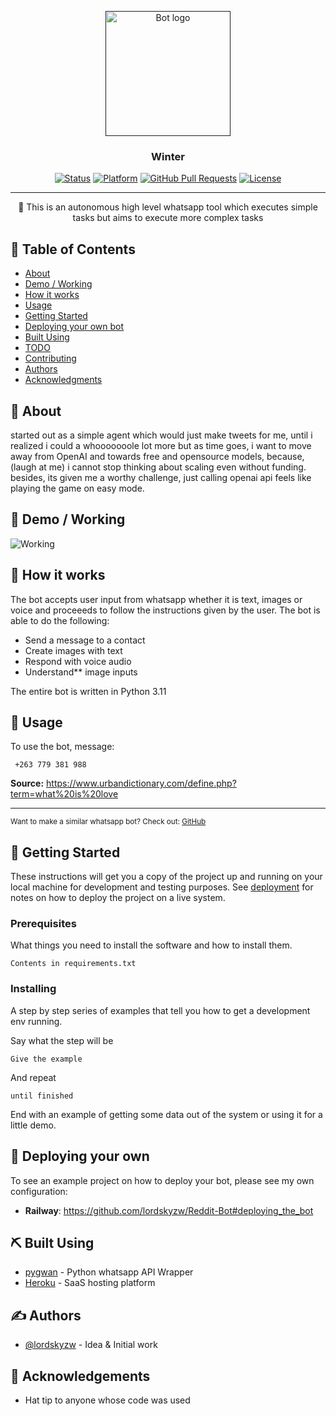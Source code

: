 <p align="center">
  <a href="" rel="noopener">
 <img width=200px height=200px src="https://i.imgur.com/FxL5qM0.jpg" alt="Bot logo"></a>
</p>

<h3 align="center">Winter</h3>

<div align="center">

[![Status](https://img.shields.io/badge/status-active-success.svg)]()
[![Platform](https://img.shields.io/badge/platform-twitter-green.svg)](https://www.twitter.com/user/Wordbook_Bot)
[![GitHub Pull Requests](https://img.shields.io/github/issues-pr/kylelobo/The-Documentation-Compendium.svg)](https://github.com/lordskyzw/rogue/pulls)
[![License](https://img.shields.io/badge/license-MIT-blue.svg)](/LICENSE)

</div>

---

<p align="center"> 🤖 This is an autonomous high level whatsapp tool which executes simple tasks but aims to execute more complex tasks
    <br> 
</p>

## 📝 Table of Contents

- [About](#about)
- [Demo / Working](#demo)
- [How it works](#working)
- [Usage](#usage)
- [Getting Started](#getting_started)
- [Deploying your own bot](#deployment)
- [Built Using](#built_using)
- [TODO](../TODO.md)
- [Contributing](../CONTRIBUTING.md)
- [Authors](#authors)
- [Acknowledgments](#acknowledgement)

## 🧐 About <a name = "about"></a>

started out as a simple agent which would just make tweets for me, until i realized i could a whooooooole lot more
but as time goes, i want to move away from OpenAI and towards free and opensource models, because, (laugh at me) i cannot stop thinking about scaling even without funding.
besides, its given me a worthy challenge, just calling openai api feels like playing the game on easy mode.



## 🎥 Demo / Working <a name = "demo"></a>

![Working](https://media.giphy.com/media/20NLMBm0BkUOwNljwv/giphy.gif)

## 💭 How it works <a name = "working"></a>

The bot accepts user input from whatsapp whether it is text, images or voice and proceeeds to follow the instructions given by the user. The bot is able to do the following:
- Send a message to a contact
- Create images with text
- Respond with voice audio
- Understand** image inputs


The entire bot is written in Python 3.11

## 🎈 Usage <a name = "usage"></a>

To use the bot, message:

```
 +263 779 381 988
```



**Source:** https://www.urbandictionary.com/define.php?term=what%20is%20love

---


<sup>Want to make a similar whatsapp bot? Check out: [GitHub](https://github.com/lordskyzw/shingai)</sup>

## 🏁 Getting Started <a name = "getting_started"></a>

These instructions will get you a copy of the project up and running on your local machine for development and testing purposes. See [deployment](#deployment) for notes on how to deploy the project on a live system.

### Prerequisites

What things you need to install the software and how to install them.

```
Contents in requirements.txt
```

### Installing

A step by step series of examples that tell you how to get a development env running.

Say what the step will be

```
Give the example
```

And repeat

```
until finished
```

End with an example of getting some data out of the system or using it for a little demo.

## 🚀 Deploying your own <a name = "deployment"></a>

To see an example project on how to deploy your bot, please see my own configuration:

- **Railway**: https://github.com/lordskyzw/Reddit-Bot#deploying_the_bot

## ⛏️ Built Using <a name = "built_using"></a>

- [pygwan](https://github.com/lordskyzw/pygwan) - Python whatsapp API Wrapper
- [Heroku](https://www.heroku.com/) - SaaS hosting platform

## ✍️ Authors <a name = "authors"></a>

- [@lordskyzw](https://github.com/lordskyzw) - Idea & Initial work


## 🎉 Acknowledgements <a name = "acknowledgement"></a>

- Hat tip to anyone whose code was used

